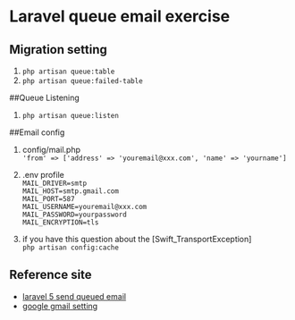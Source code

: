 # Laravel queue email exercise

## Migration setting

  1. `php artisan queue:table`
  2. `php artisan queue:failed-table`

##Queue Listening
  1. `php artisan queue:listen`

##Email config

  1. config/mail.php <br>
    `'from' => ['address' => 'youremail@xxx.com', 'name' => 'yourname']`

  2. .env profile <br>
    `MAIL_DRIVER=smtp` <br>
    `MAIL_HOST=smtp.gmail.com` <br>
    `MAIL_PORT=587` <br>
    `MAIL_USERNAME=youremail@xxx.com` <br>
    `MAIL_PASSWORD=yourpassword` <br>
    `MAIL_ENCRYPTION=tls` <br>

  3. if you have this question about the [Swift_TransportException] <br>
     `php artisan config:cache`

## Reference site
  * [laravel 5 send queued email](https://www.youtube.com/watch?v=FiQn87SA7to) <br>
  * [google gmail setting](http://learninglaravel.net/learn-to-send-emails-using-gmail-and-sendgrid-in-laravel-5)